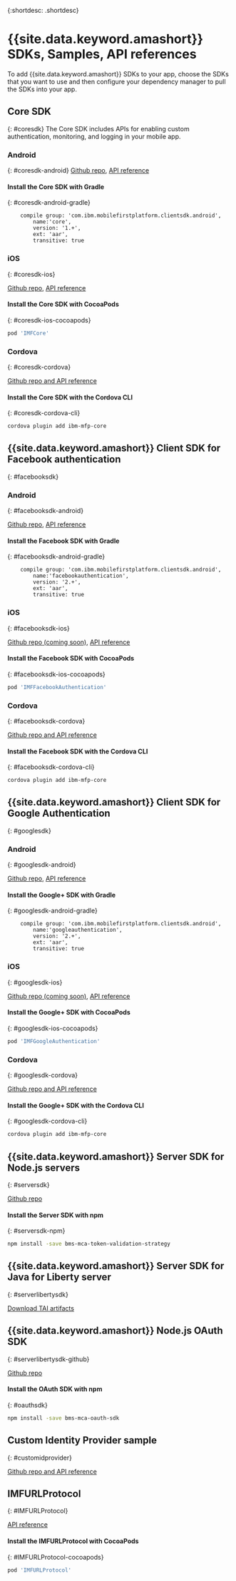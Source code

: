 {:shortdesc: .shortdesc}

# {{site.data.keyword.amashort}} SDKs, Samples, API references
To add {{site.data.keyword.amashort}} SDKs to your app, choose the SDKs that you want to use and then configure your dependency manager to pull the SDKs into your app.

## Core SDK
{: #coresdk}
The Core SDK includes APIs for enabling custom authentication, monitoring, and logging in your mobile app.

### Android
{: #coresdk-android}
[Github repo](https://github.com/ibm-bluemix-mobile-services/bms-clientsdk-android-core),
[API reference](https://www.{DomainName}/docs/api/content/api/mobilefirst/android/core-api-doc/overview-summary.html)

#### Install the Core SDK with Gradle
{: #coresdk-android-gradle}

```Gradle
    compile group: 'com.ibm.mobilefirstplatform.clientsdk.android',    
    	name:'core',
    	version: '1.+',
    	ext: 'aar',
    	transitive: true
```

### iOS
{: #coresdk-ios}

[Github repo](#),
[API reference](https://www.{DomainName}/docs/api/content/api/mobilefirst/ios/IMFCore_api-doc/html/index.html)

#### Install the Core SDK with CocoaPods
{: #coresdk-ios-cocoapods}

```Bash
pod 'IMFCore'
```

### Cordova
{: #coresdk-cordova}

[Github repo and API reference](https://github.com/ibm-bluemix-mobile-services/bms-clientsdk-cordova-plugin-core)

#### Install the Core SDK with the Cordova CLI
{: #coresdk-cordova-cli}

```Bash
cordova plugin add ibm-mfp-core
```

## {{site.data.keyword.amashort}} Client SDK for Facebook authentication
{: #facebooksdk}

### Android
{: #facebooksdk-android}

[Github repo](https://github.com/ibm-bluemix-mobile-services/bms-clientsdk-android-security-facebookauthentication),
[API reference](https://www.{DomainName}/docs/api/content/api/mobilefirst/android/facebook-api-doc/index.html)

#### Install the Facebook SDK with Gradle
{: #facebooksdk-android-gradle}

```Gradle
    compile group: 'com.ibm.mobilefirstplatform.clientsdk.android',    
    	name:'facebookauthentication',
    	version: '2.+',
    	ext: 'aar',
    	transitive: true
```

### iOS
{: #facebooksdk-ios}

[Github repo (coming soon)](#),
[API reference](https://www.{DomainName}/docs/api/content/api/mobilefirst/ios/IMFFacebookAuthentication_api-doc/html/index.html)

#### Install the Facebook SDK with CocoaPods
{: #facebooksdk-ios-cocoapods}

```Bash
pod 'IMFFacebookAuthentication'
```

### Cordova
{: #facebooksdk-cordova}

[Github repo and API reference](https://github.com/ibm-bluemix-mobile-services/bms-clientsdk-cordova-plugin-core)

#### Install the Facebook SDK with the Cordova CLI
{: #facebooksdk-cordova-cli}

```Bash
cordova plugin add ibm-mfp-core
```

## {{site.data.keyword.amashort}} Client SDK for Google Authentication
{: #googlesdk}

### Android
{: #googlesdk-android}

[Github repo](https://github.com/ibm-bluemix-mobile-services/bms-clientsdk-android-security-googleauthentication),
[API reference](https://www.{DomainName}/docs/api/content/api/mobilefirst/android/google-api-doc/index.html)

#### Install the Google+ SDK with Gradle
{: #googlesdk-android-gradle}

```Gradle
    compile group: 'com.ibm.mobilefirstplatform.clientsdk.android',    
    	name:'googleauthentication',
    	version: '2.+',
    	ext: 'aar',
    	transitive: true
```

### iOS
{: #googlesdk-ios}

[Github repo (coming soon)](#),
[API reference](https://www.{DomainName}/docs/api/content/api/mobilefirst/ios/IMFGoogleAuthentication_api-doc/html/index.html)

#### Install the Google+ SDK with CocoaPods
{: #googlesdk-ios-cocoapods}

```Bash
pod 'IMFGoogleAuthentication'
```

### Cordova
{: #googlesdk-cordova}

[Github repo and API reference](https://github.com/ibm-bluemix-mobile-services/bms-clientsdk-cordova-plugin-core)

#### Install the Google+ SDK with the Cordova CLI
{: #googlesdk-cordova-cli}

```Bash
cordova plugin add ibm-mfp-core
```

## {{site.data.keyword.amashort}} Server SDK for Node.js servers
{: #serversdk}

[Github repo](https://github.com/ibm-bluemix-mobile-services/bms-mca-token-validation-strategy)

#### Install the Server SDK with npm
{: #serversdk-npm}

```Bash
npm install -save bms-mca-token-validation-strategy
```

## {{site.data.keyword.amashort}} Server SDK for Java for Liberty server
{: #serverlibertysdk}

[Download TAI artifacts](https://imf-tai.{DomainName}/public/TAI.zip)

## {{site.data.keyword.amashort}} Node.js OAuth SDK
{: #serverlibertysdk-github}

[Github repo](https://github.com/ibm-bluemix-mobile-services/bms-mca-oauth-sdk)

#### Install the OAuth SDK with npm
{: #oauthsdk}

```Bash
npm install -save bms-mca-oauth-sdk
```

## Custom Identity Provider sample
{: #customidprovider}

[Github repo and API reference](https://github.com/ibm-bluemix-mobile-services/bms-mca-custom-identity-provider-sample)


## IMFURLProtocol
{: #IMFURLProtocol}

[API reference](https://www.{DomainName}/docs/api/content/api/mobilefirst/ios/IMFURLProtocol_api-doc/html/index.html)

#### Install the IMFURLProtocol with CocoaPods
{: #IMFURLProtocol-cocoapods}

```Bash
pod 'IMFURLProtocol'
```

